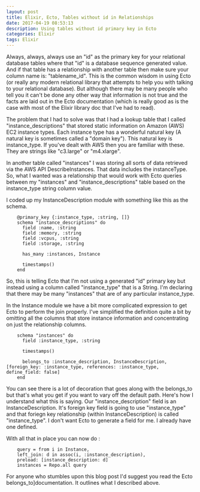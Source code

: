 ```yaml
---
layout: post
title: Elixir, Ecto, Tables without id in Relationships
date: 2017-04-19 08:53:13
description: Using tables without id primary key in Ecto
categories: Elixir
tags: Elixir
---
```


Always, always, always use an "id" as the primary key for your relational database tables
where that "id" is a database sequence generated value. And if that
table has a relationship with another table then make sure your column name is:
"tablename_id". This is the common wisdom in using Ecto (or really any modern
relational library that attempts to help you with talking to your relational
database). But although there may be many people who tell you it can't be done any
other way that information is not true and the facts are laid out in the Ecto
documentation (which is really good as is the case with most of the Elixir library
doc that I've had to read).

The problem that I had to solve was that I had a lookup table that I called "instance_descriptions"
that stored static information on Amazon (AWS) EC2 instance types. Each instance type has a
wonderful natural key (A natural key is sometimes called a "domain key"). This natural key is
instance_type. If you've dealt with AWS then you are familiar with these.
They are strings like "c3.large" or "m4.xlarge".

In another table called "instances" I was storing all sorts of data retrieved via
the AWS API DescribeInstances. That data includes the instanceType. So, what I wanted
was a relationship that would work with Ecto queries between my "instances" and
"instance_descriptions" table based on the instance_type string column value.

I coded up my InstanceDescription module with something like this as the schema.

```
    @primary_key {:instance_type, :string, []}
    schema "instance_descriptions" do
      field :name, :string
      field :memory, :string
      field :vcpus, :string
      field :storage, :string

      has_many :instances, Instance

      timestamps()
    end
```

So, this is telling Ecto that I'm not using a generated "id" primary key but instead
using a column called "instance_type" that is a String. I'm declaring that there
may be many "instances" that are of any particular instance_type.

In the Instance module we have a bit more complicated expression to get Ecto to
perform the join properly. I've simplified the definition quite a bit by omitting all
the columns that store instance information and concentrating on just the relationship
columns.

```
    schema "instances" do
      field :instance_type, :string

      timestamps()

      belongs_to :instance_description, InstanceDescription, [foreign_key: :instance_type, references: :instance_type, define_field: false]
    end
```

You can see there is a lot of decoration that goes along with the belongs_to but that's
what you get if you want to vary off the default path. Here's how I understand what this is saying.
Our "instance_description" field is an InstanceDescription. It's foreign key field is going to use "instance_type"
and that foriegn key relationship (within InstanceDescription) is called "instance_type". I don't want
Ecto to generate a field for me. I already have one defined.

With all that in place you can now do :

```
    query = from i in Instance,
    left_join: d in assoc(i, :instance_description),
    preload: [instance_description: d]
    instances = Repo.all query
```

For anyone who stumbles upon this blog post I'd suggest you read the Ecto belongs_to]documentation.
It outlines what I described above.

